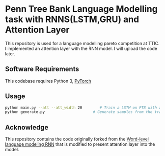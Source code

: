 # Penn Tree Bank Language Modelling task with RNNS(LSTM,GRU) and Attention Layer

This repository is used for a language modelling pareto competition at TTIC. 
I implemented an attention layer with the RNN model.
I will upload the code later.
## Software Requirements

This codebase requires Python 3, [PyTorch](http://pytorch.org/)

## Usage

```bash
python main.py --att --att_width 20        # Train a LSTM on PTB with attention layer and set the width of attenion to 20
python generate.py                      # Generate samples from the trained LSTM model.
```

## Acknowledge
This repository contains the code originally forked from the [Word-level language modeling RNN](https://github.com/pytorch/examples/tree/master/word_language_model) that is modified to present attention layer into the model.
